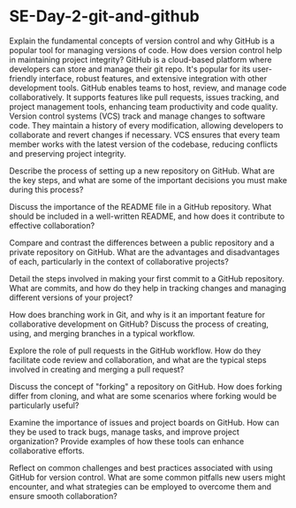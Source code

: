 # SE-Day-2-git-and-github

Explain the fundamental concepts of version control and why GitHub is a popular tool for managing versions of code. How does version control help in maintaining project integrity?
GitHub is a cloud-based platform where developers can store and manage their git repo. It's popular for its user-friendly interface, robust features, and extensive integration with other development tools. GitHub enables teams to host, review, and manage code collaboratively. It supports features like pull requests, issues tracking, and project management tools, enhancing team productivity and code quality.
Version control systems (VCS) track and manage changes to software code. They maintain a history of every modification, allowing developers to collaborate and revert changes if necessary. VCS ensures that every team member works with the latest version of the codebase, reducing conflicts and preserving project integrity.

Describe the process of setting up a new repository on GitHub. What are the key steps, and what are some of the important decisions you must make during this process?

Discuss the importance of the README file in a GitHub repository. What should be included in a well-written README, and how does it contribute to effective collaboration?

Compare and contrast the differences between a public repository and a private repository on GitHub. What are the advantages and disadvantages of each, particularly in the context of collaborative projects?

Detail the steps involved in making your first commit to a GitHub repository. What are commits, and how do they help in tracking changes and managing different versions of your project?

How does branching work in Git, and why is it an important feature for collaborative development on GitHub? Discuss the process of creating, using, and merging branches in a typical workflow.

Explore the role of pull requests in the GitHub workflow. How do they facilitate code review and collaboration, and what are the typical steps involved in creating and merging a pull request?

Discuss the concept of "forking" a repository on GitHub. How does forking differ from cloning, and what are some scenarios where forking would be particularly useful?

Examine the importance of issues and project boards on GitHub. How can they be used to track bugs, manage tasks, and improve project organization? Provide examples of how these tools can enhance collaborative efforts.

Reflect on common challenges and best practices associated with using GitHub for version control. What are some common pitfalls new users might encounter, and what strategies can be employed to overcome them and ensure smooth collaboration?
